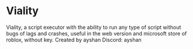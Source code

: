 # Viality
Viality, a script executor with the ability to run any type of script without bugs of lags and crashes, useful in the web version and microsoft store of roblox, without key. Created by ayshan Discord: ayshan
